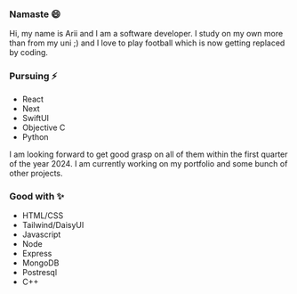 ### Namaste 😄

<!--
**slama-pakhrin/slama-pakhrin** is a ✨ _special_ ✨ repository because its `README.md` (this file) appears on your GitHub profile.

Here are some ideas to get you started:

- 🔭 I’m currently working on ...
- 🌱 I’m currently learning ...
- 👯 I’m looking to collaborate on ...
- 🤔 I’m looking for help with ...
- 💬 Ask me about ...
- 📫 How to reach me: ...
- 😄 Pronouns: ...
- ⚡ Fun fact: ...
-->
Hi, my name is Arii and I am a software developer. 
I study on my own more than from my uni ;) and I love to play football which is now getting replaced by coding. 

### Pursuing ⚡

- React
- Next
- SwiftUI
- Objective C
- Python
  
I am looking forward to get good grasp on all of them within the first quarter of the year 2024.
I am currently working on my portfolio and some bunch of other projects.

### Good with ✨

- HTML/CSS
- Tailwind/DaisyUI
- Javascript
- Node
- Express
- MongoDB
- Postresql
- C++

